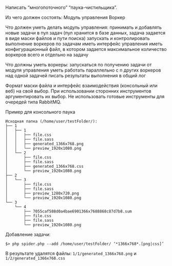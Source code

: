 Написать “многопоточного” “паука-чистильщика”.

Из чего должен состоять:
Модуль управления
Воркер


Что должен уметь делать модуль управления:
принимать и добавлять новые задачи в пул задач (пул хранится в базе данных, задача задается в виде маски файлов и пути поиска)
запускать и контролировать выполнение воркеров по задачам
иметь интерфейс управления
иметь конфигурационный файл, в котором задается максимальное количество воркеров всего и отдельно на задачу

Что должны уметь воркеры:
запускаться по получению задачи от модуля управления
уметь работать параллельно с n других воркеров над одной задачей
писать результаты выполнения в общий лог

Формат маски файла и интерфейс взаимодействия (консольный или веб) на свой выбор. 
При использовании сторонних инструментов аргументировать их выбор.
Не использовать готовые инструменты для очередей типа RabbitMQ.


Пример для консольного паука
```
Исходная папка (/home/user/testFolder/):
├── 1
│   ├── 1
│   │   ├── file.css
│   │   ├── file.sass
│   │   ├── generated_1366x768.png
│   │   └── preview_1920x1080.png
│   └── 2
│       ├── file.css
│       ├── file.sass
│       ├── generated_1366x768.css
│       └── preview_1920x1080.png
├── 2
│   └── 3
│       ├── file.css
│       ├── file.sass
│       ├── preview_1280x720.png
│       └── preview_1920x1080.png
└── 3
    └── 4
        ├── 7055caf588d0a4bae6901366x7688868c87d7b8.sum
        ├── file.css
        ├── file.sass
        └── preview_1920x1080.png
```
Добавление задачи:
```
$> php spider.php --add /home/user/testFolder/ ‘*1366x768*.[png|css]’
```
В результате удалятся файлы: `1/1/generated_1366x768.png` и `1/2/generated_1366x768.css`
